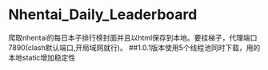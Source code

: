 # Nhentai_Daily_Leaderboard

爬取nhentai的每日本子排行榜封面并且以html保存到本地。要挂梯子，代理端口7890(clash默认端口,开局域网就行)。
 		##1.0.1版本使用5个线程池同时下载，用的本地static增加稳定性
